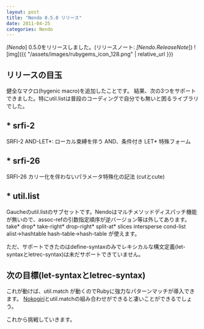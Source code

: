 ```yaml
---
layout: post
title: "Nendo 0.5.0 リリース"
date: 2011-04-25
categories: Nendo
---
```

*[Nendo*] 0.5.0をリリースしました。(リリースノート: *[Nendo.ReleaseNote*])
![img]({{ "/assets/images/rubygems_icon_128.png" | relative_url }})
## リリースの目玉
健全なマクロ(hygenic macro)を追加したことです。
結果、次の3つをサポートできました。特にutil.listは普段のコーディングで自分でも無いと困るライブラリでした。

## * srfi-2
SRFI-2 AND-LET*: ローカル束縛を伴う AND、条件付き LET* 特殊フォーム

## * srfi-26
SRFI-26 カリー化を伴わないパラメータ特殊化の記法 (cutとcute)

## * util.list
Gaucheのutil.listのサブセットです。Nendoはマルチメソッドディスパッチ機能が無いので、assoc-refの引数指定順序が逆バージョン等は外してあります。
take* drop* take-right* drop-right* split-at* slices intersperse cond-list alist->hashtable hash-table->hash-table が使えます。

ただ、サポートできたのはdefine-syntaxのみでレキシカルな構文定義(let-syntaxとletrec-syntax)は未だサポートできていません。

## 次の目標(let-syntaxとletrec-syntax)
これが動けば、util.match が動くのでRubyに強力なパターンマッチが導入できます。
[Nokogiri](http://nokogiri.org/)とutil.matchの組み合わせができると凄いことができるでしょう。

これから挑戦していきます。

